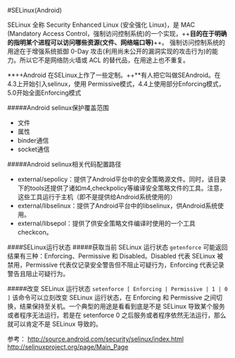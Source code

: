 #SELinux(Android)

SELinux 全称 Security Enhanced Linux (安全强化 Linux)，是 MAC (Mandatory Access Control，强制访问控制系统)的一个实现，++**目的在于明确的指明某个进程可以访问哪些资源(文件、网络端口等)**++。
强制访问控制系统的用途在于增强系统抵御 0-Day 攻击(利用尚未公开的漏洞实现的攻击行为)的能力。所以它不是网络防火墙或 ACL 的替代品，在用途上也不重复。

**++Android 在SELinux上作了一些定制。++**有人把它叫做SEAndroid。在4.3上开始引入selinux，使用
Permissive模式，4.4上使用部分Enforcing模式，5.0开始全面Enforcing模式

#####Android selinux保护覆盖范围
- 文件
- 属性
- binder通信
- socket通信

#####Android selinux相关代码配置路径
- external/sepolicy：提供了Android平台中的安全策略源文件。同时，该目录下的tools还提供了诸如m4,checkpolicy等编译安全策略文件的工具。注意，这些工具运行于主机（即不是提供给Android系统使用的）
- external/libselinux：提供了Android平台中的libselinux，供Android系统使用。
- external/libsepol：提供了供安全策略文件编译时使用的一个工具checkcon。


####SELinux运行状态
#####获取当前 SELinux 运行状态
`getenforce`
可能返回结果有三种：Enforcing、Permissive 和 Disabled。Disabled 代表 SELinux 被禁用，Permissive 代表仅记录安全警告但不阻止可疑行为，Enforcing 代表记录警告且阻止可疑行为。

#####改变 SELinux 运行状态
`setenforce [ Enforcing | Permissive | 1 | 0 ]`
该命令可以立刻改变 SELinux 运行状态，在 Enforcing 和 Permissive 之间切换，结果保持至关机。一个典型的用途是看看到底是不是 SELinux 导致某个服务或者程序无法运行。若是在 setenforce 0 之后服务或者程序依然无法运行，那么就可以肯定不是 SELinux 导致的。

参考：
http://source.android.com/security/selinux/index.html
http://selinuxproject.org/page/Main_Page
